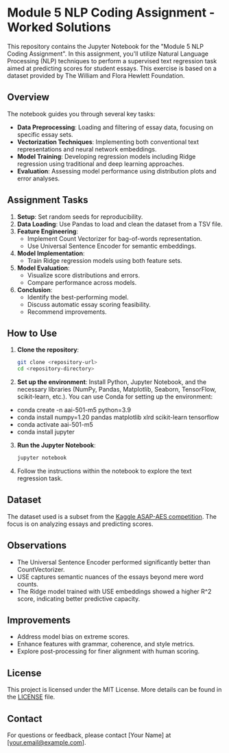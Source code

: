 # Module 5 NLP Coding Assignment - Worked Solutions

This repository contains the Jupyter Notebook for the "Module 5 NLP Coding Assignment". In this assignment, you'll utilize Natural Language Processing (NLP) techniques to perform a supervised text regression task aimed at predicting scores for student essays. This exercise is based on a dataset provided by The William and Flora Hewlett Foundation.

## Overview

The notebook guides you through several key tasks:

- **Data Preprocessing**: Loading and filtering of essay data, focusing on specific essay sets.
- **Vectorization Techniques**: Implementing both conventional text representations and neural network embeddings.
- **Model Training**: Developing regression models including Ridge regression using traditional and deep learning approaches.
- **Evaluation**: Assessing model performance using distribution plots and error analyses.

## Assignment Tasks

1. **Setup**: Set random seeds for reproducibility.
2. **Data Loading**: Use Pandas to load and clean the dataset from a TSV file.
3. **Feature Engineering**:
   - Implement Count Vectorizer for bag-of-words representation.
   - Use Universal Sentence Encoder for semantic embeddings.
4. **Model Implementation**:
   - Train Ridge regression models using both feature sets.
5. **Model Evaluation**:
   - Visualize score distributions and errors.
   - Compare performance across models.
6. **Conclusion**:
   - Identify the best-performing model.
   - Discuss automatic essay scoring feasibility.
   - Recommend improvements.

## How to Use

1. **Clone the repository**:
   ```bash
   git clone <repository-url>
   cd <repository-directory>
   ```

2. **Set up the environment**:
   Install Python, Jupyter Notebook, and the necessary libraries (NumPy, Pandas, Matplotlib, Seaborn, TensorFlow, scikit-learn, etc.). You can use Conda for setting up the environment:

- conda create -n aai-501-m5 python=3.9
- conda install numpy=1.20 pandas matplotlib xlrd scikit-learn tensorflow
- conda activate aai-501-m5
- conda install jupyter

3. **Run the Jupyter Notebook**:
   ```bash
   jupyter notebook 
   ```

4. Follow the instructions within the notebook to explore the text regression task.

## Dataset

The dataset used is a subset from the [Kaggle ASAP-AES competition](https://www.kaggle.com/c/asap-aes). The focus is on analyzing essays and predicting scores.

## Observations

- The Universal Sentence Encoder performed significantly better than CountVectorizer.
- USE captures semantic nuances of the essays beyond mere word counts.
- The Ridge model trained with USE embeddings showed a higher R^2 score, indicating better predictive capacity.

## Improvements

- Address model bias on extreme scores.
- Enhance features with grammar, coherence, and style metrics.
- Explore post-processing for finer alignment with human scoring.

## License

This project is licensed under the MIT License. More details can be found in the [LICENSE](LICENSE) file.

## Contact

For questions or feedback, please contact [Your Name] at [your.email@example.com].
